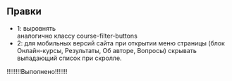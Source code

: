 ## Правки

- 1: выровнять <div class="course-search"> аналогично классу course-filter-buttons
- 2: для мобильных версий сайта при открытии меню страницы (блок Онлайн-курсы, Результаты, Об авторе, Вопросы) скрывать выпадающий список при скролле.
 



!!!!!!!!Выполнено!!!!!!!